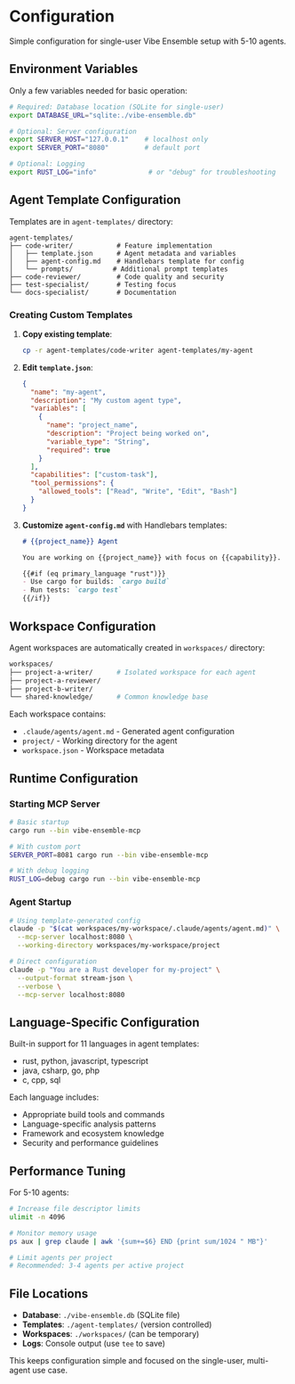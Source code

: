 # Configuration

Simple configuration for single-user Vibe Ensemble setup with 5-10 agents.

## Environment Variables

Only a few variables needed for basic operation:

```bash
# Required: Database location (SQLite for single-user)
export DATABASE_URL="sqlite:./vibe-ensemble.db"

# Optional: Server configuration  
export SERVER_HOST="127.0.0.1"    # localhost only
export SERVER_PORT="8080"         # default port

# Optional: Logging
export RUST_LOG="info"             # or "debug" for troubleshooting
```

## Agent Template Configuration

Templates are in `agent-templates/` directory:

```
agent-templates/
├── code-writer/           # Feature implementation
│   ├── template.json      # Agent metadata and variables
│   ├── agent-config.md    # Handlebars template for config
│   └── prompts/          # Additional prompt templates
├── code-reviewer/         # Code quality and security
├── test-specialist/       # Testing focus
└── docs-specialist/       # Documentation
```

### Creating Custom Templates

1. **Copy existing template**:
   ```bash
   cp -r agent-templates/code-writer agent-templates/my-agent
   ```

2. **Edit `template.json`**:
   ```json
   {
     "name": "my-agent",
     "description": "My custom agent type",
     "variables": [
       {
         "name": "project_name",
         "description": "Project being worked on", 
         "variable_type": "String",
         "required": true
       }
     ],
     "capabilities": ["custom-task"],
     "tool_permissions": {
       "allowed_tools": ["Read", "Write", "Edit", "Bash"]
     }
   }
   ```

3. **Customize `agent-config.md`** with Handlebars templates:
   ```markdown
   # {{project_name}} Agent
   
   You are working on {{project_name}} with focus on {{capability}}.
   
   {{#if (eq primary_language "rust")}}
   - Use cargo for builds: `cargo build`
   - Run tests: `cargo test`
   {{/if}}
   ```

## Workspace Configuration

Agent workspaces are automatically created in `workspaces/` directory:

```bash
workspaces/
├── project-a-writer/      # Isolated workspace for each agent
├── project-a-reviewer/
├── project-b-writer/
└── shared-knowledge/      # Common knowledge base
```

Each workspace contains:
- `.claude/agents/agent.md` - Generated agent configuration
- `project/` - Working directory for the agent
- `workspace.json` - Workspace metadata

## Runtime Configuration

### Starting MCP Server
```bash
# Basic startup
cargo run --bin vibe-ensemble-mcp

# With custom port
SERVER_PORT=8081 cargo run --bin vibe-ensemble-mcp

# With debug logging  
RUST_LOG=debug cargo run --bin vibe-ensemble-mcp
```

### Agent Startup
```bash
# Using template-generated config
claude -p "$(cat workspaces/my-workspace/.claude/agents/agent.md)" \
  --mcp-server localhost:8080 \
  --working-directory workspaces/my-workspace/project

# Direct configuration
claude -p "You are a Rust developer for my-project" \
  --output-format stream-json \
  --verbose \
  --mcp-server localhost:8080
```

## Language-Specific Configuration

Built-in support for 11 languages in agent templates:
- rust, python, javascript, typescript
- java, csharp, go, php  
- c, cpp, sql

Each language includes:
- Appropriate build tools and commands
- Language-specific analysis patterns  
- Framework and ecosystem knowledge
- Security and performance guidelines

## Performance Tuning

For 5-10 agents:
```bash
# Increase file descriptor limits
ulimit -n 4096

# Monitor memory usage
ps aux | grep claude | awk '{sum+=$6} END {print sum/1024 " MB"}'

# Limit agents per project
# Recommended: 3-4 agents per active project
```

## File Locations

- **Database**: `./vibe-ensemble.db` (SQLite file)
- **Templates**: `./agent-templates/` (version controlled)
- **Workspaces**: `./workspaces/` (can be temporary)  
- **Logs**: Console output (use `tee` to save)

This keeps configuration simple and focused on the single-user, multi-agent use case.